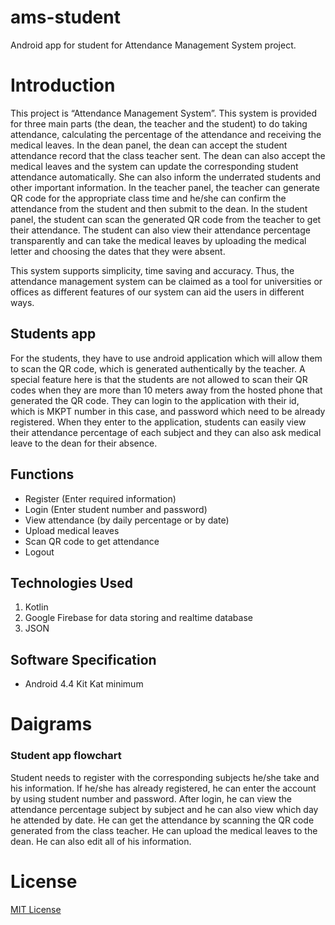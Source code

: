 # ams-student
Android app for student for Attendance Management System project. 

# Introduction 
This project is “Attendance Management System”. This system is provided for  three main parts (the dean, the teacher and the student) to do taking attendance, calculating the percentage of the attendance and receiving the medical leaves. In the dean panel, the dean can accept the student attendance record that the class teacher sent. The dean can also accept the medical leaves and the system can update the corresponding student attendance automatically. She can also inform the underrated students and other important information. In the teacher panel, the teacher can generate QR code for the appropriate class time and he/she can confirm the attendance from the student and then submit to the dean. In the student panel, the student can scan the generated QR code from the teacher to get their attendance. The student can also view their attendance percentage transparently and can take the medical leaves by uploading the medical letter and choosing the dates that they were absent. 

This system supports simplicity, time saving and accuracy. Thus, the attendance management system can be claimed as a tool for universities or offices as different features of our system can aid the users in different ways.

## Students app
For the students, they have to use android application which will allow them to scan the QR code, which is generated authentically by the teacher. A special feature here is that the students are not allowed to scan their QR codes when they are more than 10 meters away from the hosted phone that generated the QR code. They can login to the application with their id, which is MKPT number in this case, and password which need to be already registered. When they enter to the application, students can easily view their attendance percentage of each subject and they can also ask medical leave to the dean for their absence.

## Functions 
- Register (Enter required information)
- Login (Enter student number and password)
- View attendance (by daily percentage or by date)
- Upload medical leaves
- Scan QR code to get attendance
- Logout

## Technologies Used
1. Kotlin 
2. Google Firebase for data storing and realtime database
3. JSON

## Software Specification 
- Android 4.4 Kit Kat minimum

# Daigrams 
### Student app flowchart
Student needs to register with the corresponding subjects he/she take and his information. If he/she has already registered, he can enter the account by using student number and password. After login, he can view the attendance percentage subject by subject and he can also view which day he attended by date. He can get the attendance by scanning the QR code generated from the class teacher. He can upload the medical leaves to the dean. He can also edit all of his information.


# License
[MIT License](LICENSE)